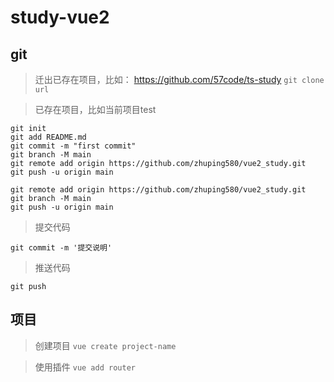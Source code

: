 # study-vue2

## git
>迁出已存在项目，比如： https://github.com/57code/ts-study 
`git clone url`

>已存在项目，比如当前项目test
```
git init
git add README.md
git commit -m "first commit"
git branch -M main
git remote add origin https://github.com/zhuping580/vue2_study.git
git push -u origin main

git remote add origin https://github.com/zhuping580/vue2_study.git
git branch -M main
git push -u origin main
```

>提交代码
```
git commit -m '提交说明'
```

>推送代码
```
git push
```

## 项目
>创建项目 
`vue create project-name`

>使用插件
`vue add router`